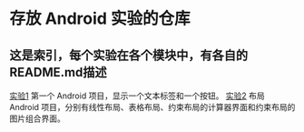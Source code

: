 # 存放 Android 实验的仓库
## 这是索引，每个实验在各个模块中，有各自的README.md描述
[实验1](sy1/README.md) 第一个 Android 项目，显示一个文本标签和一个按钮。
[实验2](sy2-layout/README.md) 布局 Android 项目，分别有线性布局、表格布局、约束布局的计算器界面和约束布局的图片组合界面。


